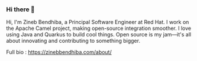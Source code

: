 ### Hi there 👋

Hi, I'm Zineb Bendhiba, a Principal Software Engineer at Red Hat. I work on the Apache Camel project, making open-source integration smoother. I love using Java and Quarkus to build cool things. Open source is my jam—it's all about innovating and contributing to something bigger.

Full bio : https://zinebbendhiba.com/about/
